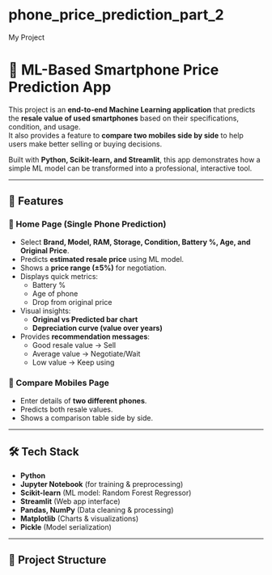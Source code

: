 # phone_price_prediction_part_2
My Project

# 📱 ML-Based Smartphone Price Prediction App  

This project is an **end-to-end Machine Learning application** that predicts the **resale value of used smartphones** based on their specifications, condition, and usage.  
It also provides a feature to **compare two mobiles side by side** to help users make better selling or buying decisions.  

Built with **Python, Scikit-learn, and Streamlit**, this app demonstrates how a simple ML model can be transformed into a professional, interactive tool.  

---

## 🚀 Features  

### 🔹 Home Page (Single Phone Prediction)  
- Select **Brand, Model, RAM, Storage, Condition, Battery %, Age, and Original Price**.  
- Predicts **estimated resale price** using ML model.  
- Shows a **price range (±5%)** for negotiation.  
- Displays quick metrics:
  - Battery %
  - Age of phone
  - Drop from original price  
- Visual insights:
  - **Original vs Predicted bar chart**  
  - **Depreciation curve (value over years)**  
- Provides **recommendation messages**:
  - Good resale value → Sell  
  - Average value → Negotiate/Wait  
  - Low value → Keep using  

### 🔹 Compare Mobiles Page  
- Enter details of **two different phones**.  
- Predicts both resale values.  
- Shows a comparison table side by side.  

---

## 🛠️ Tech Stack  

- **Python**  
- **Jupyter Notebook** (for training & preprocessing)  
- **Scikit-learn** (ML model: Random Forest Regressor)  
- **Streamlit** (Web app interface)  
- **Pandas, NumPy** (Data cleaning & processing)  
- **Matplotlib** (Charts & visualizations)  
- **Pickle** (Model serialization)  

---

## 📂 Project Structure  

